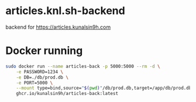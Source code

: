 # articles.knl.sh-backend

backend for https://articles.kunalsin9h.com

# Docker running

```bash
sudo docker run --name articles-back -p 5000:5000 --rm -d \
    -e PASSWORD=1234 \
    -e DB=./db/prod.db \
    -e PORT=5000 \
    --mount type=bind,source="$(pwd)"/db/prod.db,target=/app/db/prod.db \
    ghcr.io/kunalsin9h/articles-back:latest
```
